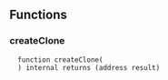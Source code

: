 



## Functions
### createClone
```solidity
  function createClone(
  ) internal returns (address result)
```




